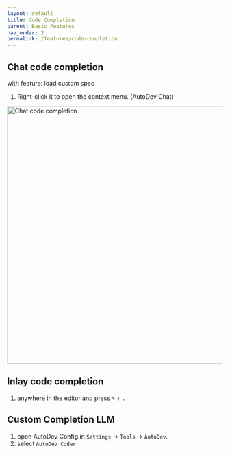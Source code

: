 ```yaml
---
layout: default
title: Code Completion
parent: Basic Features
nav_order: 2
permalink: /features/code-completion
---
```


## Chat code completion

with feature: load custom spec 

1. Right-click it to open the context menu. (AutoDev Chat)

<img src="https://unitmesh.cc/auto-dev/chat-code-completion.png" alt="Chat code completion" width="600px"/>

## Inlay code completion 

1. anywhere in the editor and press `⌥` + `.`

## Custom Completion LLM

1. open AutoDev Config in `Settings` -> `Tools` -> `AutoDev`.
2. select `AutoDev Coder`

